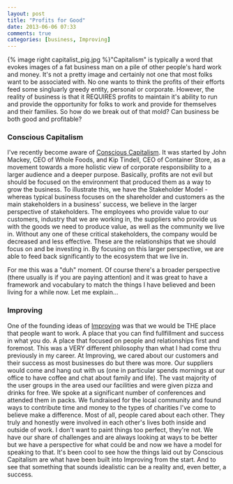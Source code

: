 ```yaml
---
layout: post
title: "Profits for Good"
date: 2013-06-06 07:33
comments: true
categories: [business, Improving]
---
```

{% image right capitalist_pig.jpg %}"Capitalism" is typically a word that evokes images of a fat business man on a pile of other people's hard work and
money. It's not a pretty image and certainly not one that most folks want to be associated with. No one wants to think
the profits of their efforts feed some singluarly greedy entity, personal or corporate. However, the reality of business
is that it REQUIRES profits to maintain it's ability to run and provide the opportunity for folks to work and provide
for themselves and their families. So how do we break out of that mold? Can business be both good and profitable?

### Conscious Capitalism
I've recently become aware of [Conscious Capitalism](http://www.consciouscapitalism.org). It was started
by John Mackey, CEO of Whole Foods, and Kip Tindell, CEO of Container Store, as a movement towards a more holistic view
of corporate responsibility to a larger audience and a deeper purpose. Basically, profits are not evil but should be
focused on the environment that produced them as a way to grow the business. To illustrate this, we have the
Stakeholder Model - whereas typical business focuses on the shareholder and customers as the main stakeholders in a
business' success, we believe in the larger perspective of stakeholders. The employees who provide value to our
customers, industry that we are working in, the suppliers who provide us with the goods we need to produce value, as
well as the community we live in. Without any one of these critical stakeholders, the company would be decreased and
less effective. These are the relationships that we should focus on and be investing in. By focusing on this larger
perspective, we are able to feed back significantly to the ecosystem that we live in.

For me this was a "duh" moment. Of course there's a broader perspective (there usually is if you are paying attention)
and it was great to have a framework and vocabulary to match the things I have believed and been living for a while now.
Let me explain...

### Improving
One of the founding ideas of [Improving](http://improvingenterprises.com) was that we would be THE place that people want to work. A place that you can
find fullfillment and success in what you do. A place that focused on people and relationships first and foremost. This was a VERY different philosophy than what I had come thru previously in my
career. At Improving, we cared about our customers and their success as most businesses do but there was more. Our
suppliers would come and hang out with us (one in particular spends mornings at our office to have coffee and chat about
family and life). The vast majority of the user groups in the area used our facilities and were given pizza and drinks for free.
We spoke at a significant number of conferences and attended them in packs. We fundraised for the local community and
found ways to contribute time and money to the types of charities I've come to believe make a difference. Most of all,
people cared about each other. They truly and honestly were involved in each other's lives both inside and outside of
work. I don't want to paint things too perfect, they're not. We have our share of challenges and are always looking at
ways to be better but we
have a perspective for what could be and now we have a model for speaking to that. It's been cool to see how the things laid
out by Conscious Capitalism are what have been built into Improving from the start. And to see that something that
sounds idealistic can be a reality and, even better, a success.

